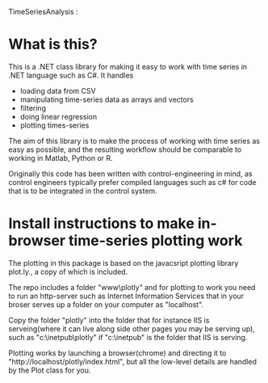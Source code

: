 TimeSeriesAnalysis : 

What is this?
=========================================
This is a .NET class library for making it easy to work with time series in .NET language such as C#. 
It handles
- loading data from CSV
- manipulating time-series data as arrays and vectors
- filtering
- doing linear regression
- plotting times-series  

The aim of this library is to make the process of working with time series as easy as possible, 
and the resulting workflow should be comparable to working in Matlab, Python or R. 

Originally this code has been written with control-engineering in mind, as control engineers typically 
prefer compiled languages such as c# for code that is to be integrated in the control system. 


Install instructions to make in-browser time-series plotting work
=========================================

The plotting in this package is based on the javacsript plotting library plot.ly., a copy of which is included.

The repo includes a folder "www\plotly" and for plotting to work you need to run an http-server such as Internet Information Services that
in your broser serves up a folder on your computer as "localhost". 

Copy the folder "plotly" into the folder that for instance IIS is serveing(where it can live along side other pages you may be serving up),
such as "c:\inetpub\plotly" if  "c:\inetpub" is the folder that IIS is serving.

Plotting works by launching a browser(chrome) and directing it to "http://localhost/plotly/index.html", but all the low-level details are handled by the Plot class for you.



